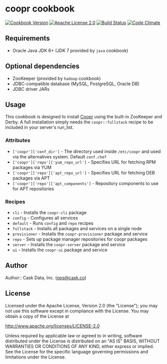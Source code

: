 # coopr cookbook

[![Cookbook Version](http://img.shields.io/cookbook/v/coopr.svg)](https://supermarket.getchef.com/cookbooks/coopr)
[![Apache License 2.0](http://img.shields.io/badge/license-apache%202.0-green.svg)](http://opensource.org/licenses/Apache-2.0)
[![Build Status](http://img.shields.io/travis/caskdata/coopr_cookbook.svg)](http://travis-ci.org/caskdata/coopr_cookbook)
[![Code Climate](https://codeclimate.com/github/caskdata/coopr_cookbook/badges/gpa.svg)](https://codeclimate.com/github/caskdata/coopr_cookbook)

## Requirements

* Oracle Java JDK 6+ (JDK 7 provided by `java` cookbook)

## Optional dependencies

* ZooKeeper (provided by `hadoop` cookbook)
* JDBC-compatible database (MySQL, PostgreSQL, Oracle DB)
* JDBC driver JARs

## Usage

This cookbook is designed to install [Coopr](http://coopr.io) using the built-in ZooKeeper and Derby. A full installation
simply needs the `coopr::fullstack` recipe to be included in your server's run_list.

### Attributes

* `['coopr']['conf_dir']` - The directory used inside `/etc/coopr` and used via the alternatives system. Default `conf.chef`
* `['coopr']['repo']['yum_repo_url']` - Specifies URL for fetching RPM packages via YUM
* `['coopr']['repo']['apt_repo_url']` - Specifies URL for fetching DEB packages via APT
* `['coopr']['repo']['apt_components']` - Repository components to use for APT repositories

### Recipes

* `cli` - Installs the `coopr-cli` package
* `config` - Configures all services
* `default` - Runs `config` and `repo` recipes
* `fullstack` - Installs all packages and services on a single node
* `provisioner` - Installs the `coopr-provisioner` package and service
* `repo` - Sets up package manager repositories for coopr packages
* `server` - Installs the `coopr-server` package and service
* `ui` - Installs the `coopr-ui` package and service

## Author

Author:: Cask Data, Inc. (<ops@cask.co>)

## License

Licensed under the Apache License, Version 2.0 (the "License");
you may not use this software except in compliance with the License.
You may obtain a copy of the License at

http://www.apache.org/licenses/LICENSE-2.0

Unless required by applicable law or agreed to in writing, software
distributed under the License is distributed on an "AS IS" BASIS,
WITHOUT WARRANTIES OR CONDITIONS OF ANY KIND, either express or implied.
See the License for the specific language governing permissions and
limitations under the License.
